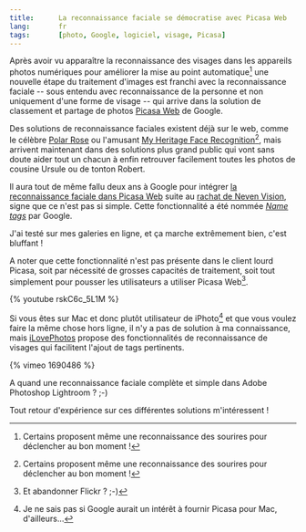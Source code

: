 ```yaml
--- 
title:      La reconnaissance faciale se démocratise avec Picasa Web 
lang:       fr 
tags:       [photo, Google, logiciel, visage, Picasa]
---
```


Après avoir vu apparaître la reconnaissance des visages dans les appareils photos numériques pour améliorer la mise au point automatique[^1] une nouvelle étape du traitement d'images est franchi avec la reconnaissance faciale -- sous entendu avec reconnaissance de la personne et non uniquement d'une forme de visage -- qui arrive dans la solution de classement et partage de photos [Picasa Web](http://picasa.google.com/) de Google.


[^1]: Certains proposent même une reconnaissance des sourires pour déclencher au bon moment !

Des solutions de reconnaissance faciales existent déjà sur le web, comme le célèbre [Polar Rose](http://www.polarrose.com/) ou l'amusant [My Heritage Face Recognition](http://www.myheritage.fr/reconnaissance-visages-celebrites)[^1], mais arrivent maintenant dans des solutions plus grand public qui vont sans doute aider tout un chacun à enfin retrouver facilement toutes les photos de cousine Ursule ou de tonton Robert.

Il aura tout de même fallu deux ans à Google pour intégrer [la reconnaissance faciale dans Picasa Web](http://fr.mashable.com/2008/09/03/mise-a-jour-et-nouvelles-fonctionnalites-pour-picasa-de-google/) suite au [rachat de Neven Vision](http://www.zorgloob.com/2006/08/google-se-lance-dans-la-reconnaissance.asp), signe que ce n'est pas si simple. Cette fonctionnalité a été nommée *[Name tags](http://picasa.google.com/intl/en_us/features-nametags.html)* par Google.

J'ai testé sur mes galeries en ligne, et ça marche extrêmement bien, c'est bluffant !

A noter que cette fonctionnalité n'est pas présente dans le client lourd Picasa, soit par nécessité de grosses capacités de traitement, soit tout simplement pour pousser les utilisateurs a utiliser Picasa Web[^2].

{% youtube rskC6c_5L1M %}

Si vous êtes sur Mac et donc plutôt utilisateur de iPhoto[^3] et que vous voulez faire la même chose hors ligne, il n'y a pas de solution à ma connaissance, mais [iLovePhotos](http://www.ilovephotos.com/) propose des fonctionnalités de reconnaissance de visages qui facilitent l'ajout de tags pertinents.

{% vimeo 1690486 %}

A quand une reconnaissance faciale complète et simple dans Adobe Photoshop Lightroom ? ;-)

Tout retour d'expérience sur ces différentes solutions m'intéressent !


[^1]: Testé avec un grand succès par [NiKo](http://prendreuncafe.com/blog/post/2007/05/24/Reconnaissance-Faciale) et [Remouk](http://shiii.org/2007/05/24/lhomme-le-plus-classe-du-monde/) !

[^2]: Et abandonner Flickr ? ;-)

[^3]: Je ne sais pas si Google aurait un intérêt à fournir Picasa pour Mac, d'ailleurs...
